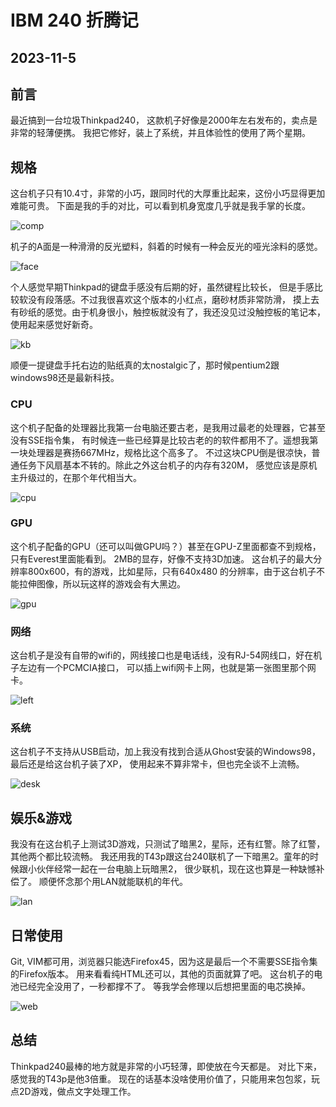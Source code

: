 
# IBM 240 折腾记

## 2023-11-5

## 前言  

最近搞到一台垃圾Thinkpad240， 这款机子好像是2000年左右发布的，卖点是非常的轻薄便携。
我把它修好，装上了系统，并且体验性的使用了两个星期。

## 规格
这台机子只有10.4寸，非常的小巧，跟同时代的大厚重比起来，这份小巧显得更加难能可贵。
下面是我的手的对比，可以看到机身宽度几乎就是我手掌的长度。  
 
![comp](./comp.JPG)  

机子的A面是一种滑滑的反光塑料，斜着的时候有一种会反光的哑光涂料的感觉。

![face](./surface.JPG)

个人感觉早期Thinkpad的键盘手感没有后期的好，虽然键程比较长，
但是手感比较软没有段落感。不过我很喜欢这个版本的小红点，磨砂材质非常防滑，
摸上去有砂纸的感觉。由于机身很小，触控板就没有了，我还没见过没触控板的笔记本，
使用起来感觉好新奇。

![kb](./keyboard.JPG)

顺便一提键盘手托右边的贴纸真的太nostalgic了，那时候pentium2跟windows98还是最新科技。

### CPU  

这个机子配备的处理器比我第一台电脑还要古老，是我用过最老的处理器，它甚至没有SSE指令集，
有时候连一些已经算是比较古老的的软件都用不了。遥想我第一块处理器是赛扬667MHz，规格比这个高多了。
不过这块CPU倒是很凉快，普通任务下风扇基本不转的。除此之外这台机子的内存有320M，
感觉应该是原机主升级过的，在那个年代相当大。

![cpu](./cpu.JPG)

### GPU  

这个机子配备的GPU（还可以叫做GPU吗？）甚至在GPU-Z里面都查不到规格，只有Everest里面能看到。
2MB的显存，好像不支持3D加速。 这台机子的最大分辨率800x600，有的游戏，比如星际，只有640x480
的分辨率，由于这台机子不能拉伸图像，所以玩这样的游戏会有大黑边。

![gpu](./gpu.JPG)

### 网络

这台机子是没有自带的wifi的，网线接口也是电话线，没有RJ-54网线口，好在机子左边有一个PCMCIA接口，
可以插上wifi网卡上网，也就是第一张图里那个网卡。

![left](./Left.JPG)

### 系统

这台机子不支持从USB启动，加上我没有找到合适从Ghost安装的Windows98，最后还是给这台机子装了XP，
使用起来不算非常卡，但也完全谈不上流畅。

![desk](./desk.jpg)

## 娱乐&游戏

我没有在这台机子上测试3D游戏，只测试了暗黑2，星际，还有红警。除了红警，其他两个都比较流畅。
我还用我的T43p跟这台240联机了一下暗黑2。童年的时候跟小伙伴经常一起在一台电脑上玩暗黑2，
很少联机，现在这也算是一种缺憾补偿了。 顺便怀念那个用LAN就能联机的年代。


![lan](./lan.JPG)

## 日常使用

Git, VIM都可用，浏览器只能选Firefox45，因为这是最后一个不需要SSE指令集的Firefox版本。
用来看看纯HTML还可以，其他的页面就算了吧。 这台机子的电池已经完全没用了，一秒都撑不了。
等我学会修理以后想把里面的电芯换掉。


![web](./web.JPG)

## 总结

Thinkpad240最棒的地方就是非常的小巧轻薄，即使放在今天都是。 对比下来，感觉我的T43p是他3倍重。
现在的话基本没啥使用价值了，只能用来包包浆，玩点2D游戏，做点文字处理工作。